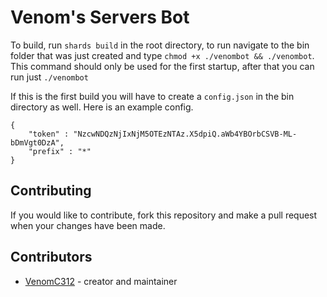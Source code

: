 # Venom's Servers Bot

To build, run `shards build` in the root directory, to run navigate to the bin folder that was just created and type `chmod +x ./venombot && ./venombot`.  This command should only be used for the first startup, after that you can run just `./venombot`

If this is the first build you will have to create a `config.json` in the bin directory as well.  Here is an example config.
```
{
    "token" : "NzcwNDQzNjIxNjM5OTEzNTAz.X5dpiQ.aWb4YBOrbCSVB-ML-bDmVgt0DzA",
    "prefix" : "*"
}
```

## Contributing

If you would like to contribute, fork this repository and make a pull request when your changes have been made.

## Contributors

- [VenomC312](https://github.com/venomc312) - creator and maintainer
